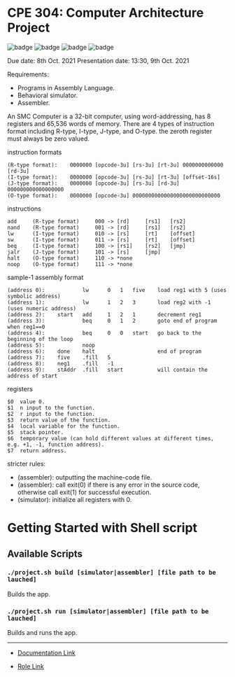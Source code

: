 # CPE 304: Computer Architecture Project

<p>
    <img src="https://img.shields.io/badge/written_in-C%2B%2B-00599C?style=for-the-badge&logo=c%2B%2B&logoColor=white" alt="badge" />
    <img src="https://img.shields.io/badge/build-pass-success?style=for-the-badge" alt="badge" />
    <img src="https://img.shields.io/badge/status-discontinued-critical?style=for-the-badge" alt="badge" />
    <img src="https://img.shields.io/github/last-commit/apskhem/comarch-project?color=79B4B7&style=for-the-badge" alt="badge" />
</p>

Due date: 8th Oct. 2021
Presentation date: 13:30, 9th Oct. 2021

Requirements:
* Programs in Assembly Language.
* Behavioral simulator.
* Assembler.

An SMC Computer is a 32-bit computer, using word-addressing, has 8 registers and 65,536 words of memory. There are 4 types of instruction format including R-type, I-type, J-type, and O-type. the zeroth register must always be zero valued.

instruction formats

    (R-type format):    0000000 [opcode-3u] [rs-3u] [rt-3u] 0000000000000 [rd-3u]
    (I-type format):    0000000 [opcode-3u] [rs-3u] [rt-3u] [offset-16s]
    (J-type format):    0000000 [opcode-3u] [rs-3u] [rd-3u] 000000000000000000
    (O-type format):    0000000 [opcode-3u] 0000000000000000000000000000

instructions

    add     (R-type format)     000 -> [rd]     [rs1]   [rs2]
    nand    (R-type format)     001 -> [rd]     [rs1]   [rs2]
    lw      (I-type format)     010 -> [rs]     [rt]    [offset]
    sw      (I-type format)     011 -> [rs]     [rt]    [offset]
    beq     (I-type format)     100 -> [rs1]    [rs2]   [jmp]
    jalr    (J-type format)     101 -> [rs]     [jmp]
    halt    (O-type format)     110 -> *none
    noop    (O-type format)     111 -> *none

sample-1 assembly format

    (address 0):            lw      0   1   five    load reg1 with 5 (uses symbolic address)
    (address 1):            lw      1   2   3       load reg2 with -1 (uses numeric address)
    (address 2):    start   add     1   2   1       decrement reg1
    (address 3):            beq     0   1   2       goto end of program when reg1==0
    (address 4):            beq     0   0   start   go back to the beginning of the loop
    (address 5):            noop
    (address 6):    done    halt                    end of program
    (address 7):    five    .fill   5
    (address 8):    neg1    .fill   -1
    (address 9):    stAddr  .fill   start           will contain the address of start

registers

    $0  value 0.
    $1  n input to the function.
    $2  r input to the function.
    $3  return value of the function.
    $4  local variable for the function.
    $5  stack pointer.
    $6  temporary value (can hold different values at different times, e.g. +1, -1, function address).
    $7  return address.
    
stricter rules:
* (assembler): outputting the machine-code file.
* (assembler): call exit(0) if there is any error in the source code, otherwise call exit(1) for successful execution.
* (simulator): initialize all registers with 0.

# Getting Started with Shell script

## Available Scripts

### `./project.sh build [simulator|assembler] [file path to be lauched]`

Builds the app.

### `./project.sh run [simulator|assembler] [file path to be lauched]`

Builds and runs the app.

---

* [Documentation Link](https://docs.google.com/document/d/1pPPcLB-Py4FEpzhrFXzngHWpZWRNnk5hxilXXESu75A/edit?fbclid=IwAR2yzCX4YDY69kweeUpBiNJloPRTHdTv4xnocrXVYnmKvA-qB-K5TCNBLo0)

* [Role Link](https://www.figma.com/file/8FgUeychlmIqn0tGLKPz4A/ComAxP?node-id=36%3A2996)
